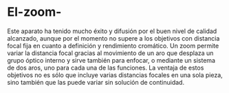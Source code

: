 # El-zoom-
Este aparato ha tenido mucho éxito y difusión por el buen nivel de calidad alcanzado, aunque por el momento no supere a los objetivos con distancia focal fija en cuanto a definición y rendimiento cromático. Un zoom permite variar la distancia focal gracias al movimiento de un aro que desplaza un grupo óptico interno y sirve también para enfocar, o mediante un sistema de dos aros, uno para cada una de las funciones. La ventaja de estos objetivos no es sólo que incluye varias distancias focales en una sola pieza, sino también que las puede variar sin solución de continuidad.
